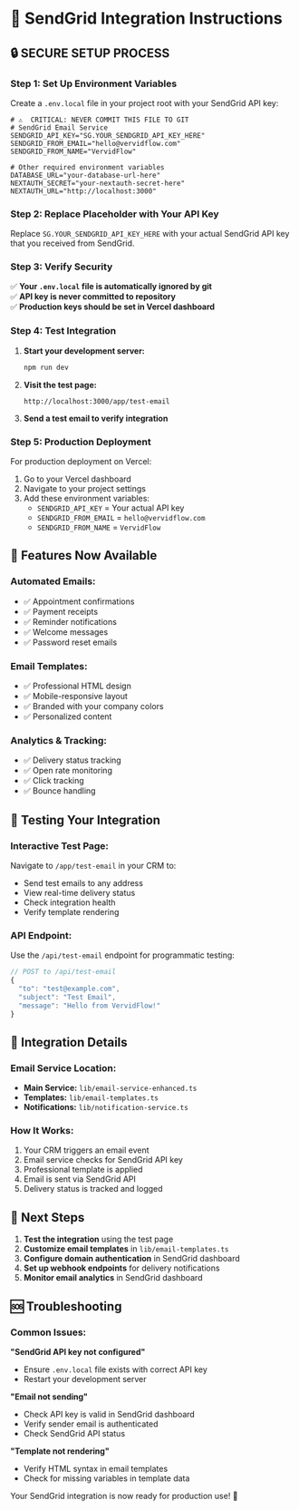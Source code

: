 # 📧 SendGrid Integration Instructions

## 🔒 **SECURE SETUP PROCESS**

### **Step 1: Set Up Environment Variables**

Create a `.env.local` file in your project root with your SendGrid API key:

```env
# ⚠️  CRITICAL: NEVER COMMIT THIS FILE TO GIT
# SendGrid Email Service
SENDGRID_API_KEY="SG.YOUR_SENDGRID_API_KEY_HERE"
SENDGRID_FROM_EMAIL="hello@vervidflow.com"
SENDGRID_FROM_NAME="VervidFlow"

# Other required environment variables
DATABASE_URL="your-database-url-here"
NEXTAUTH_SECRET="your-nextauth-secret-here"
NEXTAUTH_URL="http://localhost:3000"
```

### **Step 2: Replace Placeholder with Your API Key**

Replace `SG.YOUR_SENDGRID_API_KEY_HERE` with your actual SendGrid API key that you received from SendGrid.

### **Step 3: Verify Security**

✅ **Your `.env.local` file is automatically ignored by git**  
✅ **API key is never committed to repository**  
✅ **Production keys should be set in Vercel dashboard**

### **Step 4: Test Integration**

1. **Start your development server:**
   ```bash
   npm run dev
   ```

2. **Visit the test page:**
   ```
   http://localhost:3000/app/test-email
   ```

3. **Send a test email to verify integration**

### **Step 5: Production Deployment**

For production deployment on Vercel:

1. Go to your Vercel dashboard
2. Navigate to your project settings
3. Add these environment variables:
   - `SENDGRID_API_KEY` = Your actual API key
   - `SENDGRID_FROM_EMAIL` = `hello@vervidflow.com`
   - `SENDGRID_FROM_NAME` = `VervidFlow`

## 🚀 **Features Now Available**

### **Automated Emails:**
- ✅ Appointment confirmations
- ✅ Payment receipts  
- ✅ Reminder notifications
- ✅ Welcome messages
- ✅ Password reset emails

### **Email Templates:**
- ✅ Professional HTML design
- ✅ Mobile-responsive layout
- ✅ Branded with your company colors
- ✅ Personalized content

### **Analytics & Tracking:**
- ✅ Delivery status tracking
- ✅ Open rate monitoring
- ✅ Click tracking
- ✅ Bounce handling

## 🧪 **Testing Your Integration**

### **Interactive Test Page:**
Navigate to `/app/test-email` in your CRM to:
- Send test emails to any address
- View real-time delivery status
- Check integration health
- Verify template rendering

### **API Endpoint:**
Use the `/api/test-email` endpoint for programmatic testing:

```javascript
// POST to /api/test-email
{
  "to": "test@example.com",
  "subject": "Test Email",
  "message": "Hello from VervidFlow!"
}
```

## 🔧 **Integration Details**

### **Email Service Location:**
- **Main Service:** `lib/email-service-enhanced.ts`
- **Templates:** `lib/email-templates.ts`
- **Notifications:** `lib/notification-service.ts`

### **How It Works:**
1. Your CRM triggers an email event
2. Email service checks for SendGrid API key
3. Professional template is applied
4. Email is sent via SendGrid API
5. Delivery status is tracked and logged

## 🎯 **Next Steps**

1. **Test the integration** using the test page
2. **Customize email templates** in `lib/email-templates.ts`
3. **Configure domain authentication** in SendGrid dashboard
4. **Set up webhook endpoints** for delivery notifications
5. **Monitor email analytics** in SendGrid dashboard

## 🆘 **Troubleshooting**

### **Common Issues:**

**"SendGrid API key not configured"**
- Ensure `.env.local` file exists with correct API key
- Restart your development server

**"Email not sending"**
- Check API key is valid in SendGrid dashboard
- Verify sender email is authenticated
- Check SendGrid API status

**"Template not rendering"**
- Verify HTML syntax in email templates
- Check for missing variables in template data

Your SendGrid integration is now ready for production use! 🎉